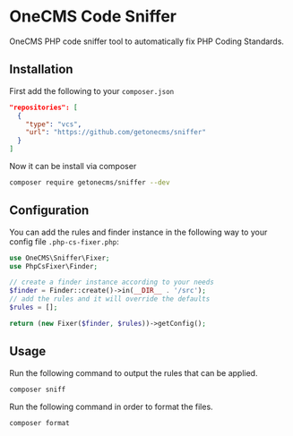 # OneCMS Code Sniffer

OneCMS PHP code sniffer tool to automatically fix PHP Coding Standards.

## Installation

First add the following to your `composer.json`

```json
"repositories": [
  {
    "type": "vcs",
    "url": "https://github.com/getonecms/sniffer"
  }
]
```

Now it can be install via composer

```bash
composer require getonecms/sniffer --dev
```

## Configuration

You can add the rules and finder instance in the following way to your config file `.php-cs-fixer.php`:

```php
use OneCMS\Sniffer\Fixer;
use PhpCsFixer\Finder;

// create a finder instance according to your needs
$finder = Finder::create()->in(__DIR__ . '/src');
// add the rules and it will override the defaults
$rules = [];

return (new Fixer($finder, $rules))->getConfig();
```

## Usage

Run the following command to output the rules that can be applied.

```bash
composer sniff
```

Run the following command in order to format the files.

```bash
composer format
```
